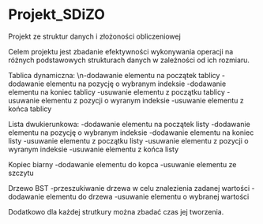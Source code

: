 # Projekt_SDiZO
Projekt ze struktur danych i złożoności obliczeniowej

Celem projektu jest zbadanie efektywności wykonywania operacji na różnych podstawowych strukturach danych w zależności od ich rozmiaru.

Tablica dynamiczna:
\n-dodawanie elementu na początek tablicy
-dodawanie elementu na pozycję o wybranym indeksie
-dodawanie elementu na koniec tablicy
-usuwanie elementu z początku tablicy
-usuwanie elementu z pozycji o wyranym indeksie
-usuwanie elementu z końca tablicy

Lista dwukierunkowa:
-dodawanie elementu na początek listy
-dodawanie elementu na pozycję o wybranym indeksie
-dodawanie elementu na koniec listy
-usuwanie elementu z początku listy
-usuwanie elementu z pozycji o wyranym indeksie
-usuwanie elementu z końca listy

Kopiec biarny
-dodawanie elementu do kopca
-usuwanie elementu ze szczytu

Drzewo BST
-przeszukiwanie drzewa w celu znalezienia zadanej wartości
-dodawanie elementu do drzewa
-usuwanie elementu o wybranej wartości

Dodatkowo dla każdej strutkury można zbadać czas jej tworzenia.
